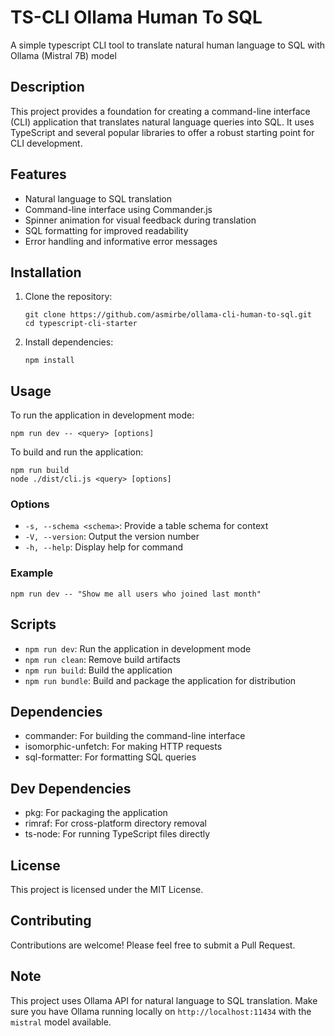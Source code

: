 # TS-CLI Ollama Human To SQL

A simple typescript CLI tool to translate natural human language to SQL with Ollama (Mistral 7B) model

## Description

This project provides a foundation for creating a command-line interface (CLI) application that translates natural language queries into SQL. It uses TypeScript and several popular libraries to offer a robust starting point for CLI development.

## Features

- Natural language to SQL translation
- Command-line interface using Commander.js
- Spinner animation for visual feedback during translation
- SQL formatting for improved readability
- Error handling and informative error messages

## Installation

1. Clone the repository:
   ```
   git clone https://github.com/asmirbe/ollama-cli-human-to-sql.git
   cd typescript-cli-starter
   ```

2. Install dependencies:
   ```
   npm install
   ```

## Usage

To run the application in development mode:

```
npm run dev -- <query> [options]
```

To build and run the application:

```
npm run build
node ./dist/cli.js <query> [options]
```

### Options

- `-s, --schema <schema>`: Provide a table schema for context
- `-V, --version`: Output the version number
- `-h, --help`: Display help for command

### Example

```
npm run dev -- "Show me all users who joined last month"
```

## Scripts

- `npm run dev`: Run the application in development mode
- `npm run clean`: Remove build artifacts
- `npm run build`: Build the application
- `npm run bundle`: Build and package the application for distribution

## Dependencies

- commander: For building the command-line interface
- isomorphic-unfetch: For making HTTP requests
- sql-formatter: For formatting SQL queries

## Dev Dependencies

- pkg: For packaging the application
- rimraf: For cross-platform directory removal
- ts-node: For running TypeScript files directly

## License

This project is licensed under the MIT License.

## Contributing

Contributions are welcome! Please feel free to submit a Pull Request.

## Note

This project uses Ollama API for natural language to SQL translation. Make sure you have Ollama running locally on `http://localhost:11434` with the `mistral` model available.